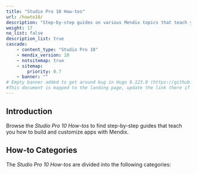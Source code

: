 ```yaml
---
title: "Studio Pro 10 How-tos"
url: /howto10/
description: "Step-by-step guides on various Mendix topics that teach you how to build and customize apps."
weight: 17
no_list: false
description_list: true
cascade:
    - content_type: "Studio Pro 10"
    - mendix_version: 10
    - notsitemap: true
    - sitemap:
        priority: 0.7
    - banner: ""
# Empty banner added to get around bug in Hugo 0.123.0 (https://github.com/gohugoio/hugo/issues/12465) which is not fixed until 0.143.0 (https://github.com/gohugoio/hugo/releases/tag/v0.143.0)
#This document is mapped to the landing page, update the link there if renaming or moving the doc file.
---
```


## Introduction

Browse the *Studio Pro 10 How-tos* to find step-by-step guides that teach you how to build and customize apps with Mendix.

## How-to Categories

The *Studio Pro 10 How-tos* are divided into the following categories:
